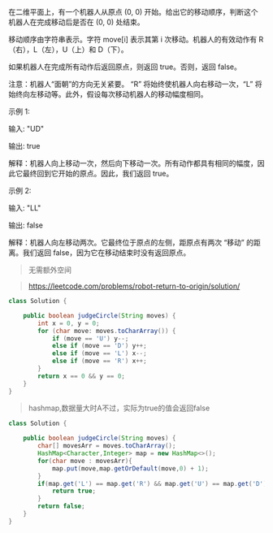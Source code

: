 在二维平面上，有一个机器人从原点 (0, 0) 开始。给出它的移动顺序，判断这个机器人在完成移动后是否在 (0, 0) 处结束。

移动顺序由字符串表示。字符 move[i] 表示其第 i 次移动。机器人的有效动作有 R（右），L（左），U（上）和 D（下）。

如果机器人在完成所有动作后返回原点，则返回 true。否则，返回 false。

注意：机器人“面朝”的方向无关紧要。 “R” 将始终使机器人向右移动一次，“L” 将始终向左移动等。此外，假设每次移动机器人的移动幅度相同。


示例 1:

输入: "UD"

输出: true

解释：机器人向上移动一次，然后向下移动一次。所有动作都具有相同的幅度，因此它最终回到它开始的原点。因此，我们返回 true。

示例 2:

输入: "LL"

输出: false

解释：机器人向左移动两次。它最终位于原点的左侧，距原点有两次 “移动” 的距离。我们返回 false，因为它在移动结束时没有返回原点。

>无需额外空间

>https://leetcode.com/problems/robot-return-to-origin/solution/
```java
class Solution {

    public boolean judgeCircle(String moves) {
        int x = 0, y = 0;
        for (char move: moves.toCharArray()) {
            if (move == 'U') y--;
            else if (move == 'D') y++;
            else if (move == 'L') x--;
            else if (move == 'R') x++;
        }
        return x == 0 && y == 0;
    }
}
```
>hashmap,数据量大时A不过，实际为true的值会返回false
```java
class Solution {
    
    public boolean judgeCircle(String moves) {
        char[] movesArr = moves.toCharArray();
        HashMap<Character,Integer> map = new HashMap<>();
        for(char move : movesArr){
            map.put(move,map.getOrDefault(move,0) + 1);
        }
        if(map.get('L') == map.get('R') && map.get('U') == map.get('D')){
            return true;
        }
        return false;
    }
}
```
